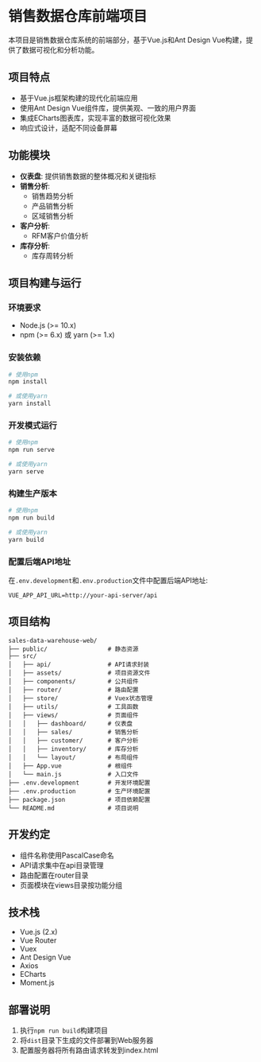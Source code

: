 # 销售数据仓库前端项目

本项目是销售数据仓库系统的前端部分，基于Vue.js和Ant Design Vue构建，提供了数据可视化和分析功能。

## 项目特点

- 基于Vue.js框架构建的现代化前端应用
- 使用Ant Design Vue组件库，提供美观、一致的用户界面
- 集成ECharts图表库，实现丰富的数据可视化效果
- 响应式设计，适配不同设备屏幕

## 功能模块

- **仪表盘**: 提供销售数据的整体概况和关键指标
- **销售分析**: 
  - 销售趋势分析
  - 产品销售分析
  - 区域销售分析
- **客户分析**:
  - RFM客户价值分析
- **库存分析**:
  - 库存周转分析

## 项目构建与运行

### 环境要求

- Node.js (>= 10.x)
- npm (>= 6.x) 或 yarn (>= 1.x)

### 安装依赖

```bash
# 使用npm
npm install

# 或使用yarn
yarn install
```

### 开发模式运行

```bash
# 使用npm
npm run serve

# 或使用yarn
yarn serve
```

### 构建生产版本

```bash
# 使用npm
npm run build

# 或使用yarn
yarn build
```

### 配置后端API地址

在`.env.development`和`.env.production`文件中配置后端API地址:

```
VUE_APP_API_URL=http://your-api-server/api
```

## 项目结构

```
sales-data-warehouse-web/
├── public/                 # 静态资源
├── src/
│   ├── api/                # API请求封装
│   ├── assets/             # 项目资源文件
│   ├── components/         # 公共组件
│   ├── router/             # 路由配置
│   ├── store/              # Vuex状态管理
│   ├── utils/              # 工具函数
│   ├── views/              # 页面组件
│   │   ├── dashboard/      # 仪表盘
│   │   ├── sales/          # 销售分析
│   │   ├── customer/       # 客户分析
│   │   ├── inventory/      # 库存分析
│   │   └── layout/         # 布局组件
│   ├── App.vue             # 根组件
│   └── main.js             # 入口文件
├── .env.development        # 开发环境配置
├── .env.production         # 生产环境配置
├── package.json            # 项目依赖配置
└── README.md               # 项目说明
```

## 开发约定

- 组件名称使用PascalCase命名
- API请求集中在api目录管理
- 路由配置在router目录
- 页面模块在views目录按功能分组

## 技术栈

- Vue.js (2.x)
- Vue Router
- Vuex
- Ant Design Vue
- Axios
- ECharts
- Moment.js

## 部署说明

1. 执行`npm run build`构建项目
2. 将`dist`目录下生成的文件部署到Web服务器
3. 配置服务器将所有路由请求转发到index.html 